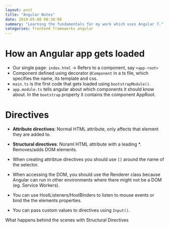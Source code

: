 ```yaml
---
layout: post
title: "Angular Notes"
date: 2019-05-08 08:38:00
summary: "Learning the fundamentals for my work which uses Angular 7."
categories: frontend frameworks angular
---
```


# How an Angular app gets loaded
- Our single page: `index.html` -> Refers to a component, say `<app-root>`
- Component defined using decorator `@Component` in a ts file, which specifies the name, its template and css.
- `main.ts` is the first code that gets loaded using `bootstrapModule()`.
- `app.module.ts` tells angular about which components it should know about. In the `bootstrap` property it contains the component AppRoot.

# Directives
- **Attribute directives**: Normal HTML attribute, only affects that element they are added to.
- **Structural directives**: Noraml HTML attribute with a leading *. Removes/adds DOM elements.   

- When creating attribtue directives you should use `[]` around the name of the selector.
- When accessing the DOM, you should use the Renderer class because Angular can run in other environments where there might not be a DOM (eg. Service Workers).
- You can use HostListeners/HostBinders to listen to mouse events or bind the the elements properties.
- You can pass custom values to directives using `Input()`.

What happens behind the scenes with Structural Directives
